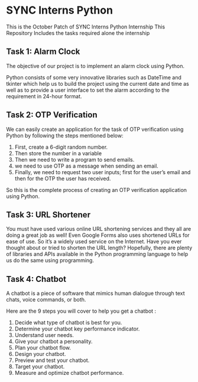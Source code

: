 # SYNC Interns Python
This is the October Patch of SYNC Interns Python Internship
This Repository Includes the tasks required alone the internship

## Task 1: Alarm Clock
The objective of our project is to implement an alarm clock using Python. 

Python consists of some very innovative libraries such as DateTime and tkinter which help us to build the project using the current date and time as well as to provide a user interface to set the alarm according to the requirement in 24-hour format.

## Task 2: OTP Verification
We can easily create an application for the task of OTP verification using Python by following the steps mentioned below: 
1. First, create a 6-digit random number. 
2. Then store the number in a variable 
3. Then we need to write a program to send emails.
4. we need to use OTP as a message when sending an email.
5. Finally, we need to request two user inputs; first for the user’s email and then for the OTP the user has received.

So this is the complete process of creating an OTP verification application using Python.

## Task 3: URL Shortener
You must have used various online URL shortening services and they all are doing a great job as well! Even Google Forms also uses shortened URLs for ease of use. So it’s a widely used service on the Internet.
Have you ever thought about or tried to shorten the URL length? Hopefully, there are plenty of libraries and APIs available in the Python programming language to help us do the same using programming.

## Task 4: Chatbot
A chatbot is a piece of software that mimics human dialogue through text chats, voice commands, or both.

Here are the 9 steps you will cover to help you get a chatbot :
1. Decide what type of chatbot is best for you. 
2. Determine your chatbot key performance indicator. 
3. Understand user needs.
4. Give your chatbot a personality. 
5. Plan your chatbot flow. 
6. Design your chatbot.
7. Preview and test your chatbot. 
8. Target your chatbot.
9. Measure and optimize chatbot performance.
